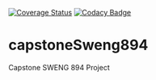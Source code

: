 [![Coverage Status](https://coveralls.io/repos/github/bookit-app/capstoneSweng894/badge.svg?branch=master)](https://coveralls.io/github/bookit-app/capstoneSweng894?branch=master)
[![Codacy Badge](https://api.codacy.com/project/badge/Grade/a2ea299069fc4abfb967ce5c2871c9a2)](https://www.codacy.com/gh/bookit-app/capstoneSweng894?utm_source=github.com&amp;utm_medium=referral&amp;utm_content=bookit-app/capstoneSweng894&amp;utm_campaign=Badge_Grade)

# capstoneSweng894
 Capstone SWENG 894 Project
